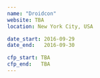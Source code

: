 ```yaml
---
name: "Droidcon"
website: TBA
location: New York City, USA

date_start: 2016-09-29
date_end:   2016-09-30

cfp_start: TBA
cfp_end:   TBA
---
```

